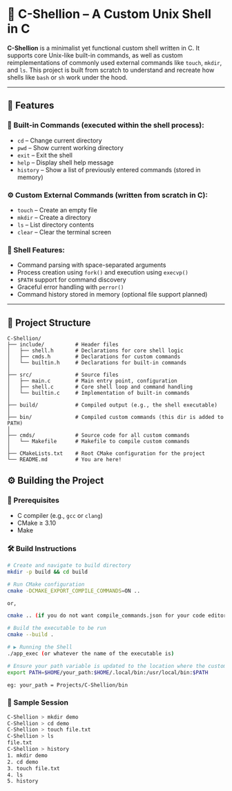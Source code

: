 # 🐚 C-Shellion – A Custom Unix Shell in C

**C-Shellion** is a minimalist yet functional custom shell written in C. It supports core Unix-like built-in commands, as well as custom reimplementations of commonly used external commands like `touch`, `mkdir`, and `ls`. This project is built from scratch to understand and recreate how shells like `bash` or `sh` work under the hood.

---

## 🔧 Features

### 🧠 Built-in Commands (executed within the shell process):
- `cd` – Change current directory
- `pwd` – Show current working directory
- `exit` – Exit the shell
- `help` – Display shell help message
- `history` – Show a list of previously entered commands (stored in memory)

### ⚙️ Custom External Commands (written from scratch in C):
- `touch` – Create an empty file
- `mkdir` – Create a directory
- `ls` – List directory contents
- `clear` – Clear the terminal screen

### 🧩 Shell Features:
- Command parsing with space-separated arguments
- Process creation using `fork()` and execution using `execvp()`
- `$PATH` support for command discovery
- Graceful error handling with `perror()`
- Command history stored in memory (optional file support planned)

---

## 📁 Project Structure
```text
C-Shellion/
├── include/          # Header files
│   ├── shell.h       # Declarations for core shell logic
│   ├── cmds.h        # Declarations for custom commands
│   └── builtin.h     # Declarations for built-in commands
│
├── src/              # Source files
│   ├── main.c        # Main entry point, configuration
│   ├── shell.c       # Core shell loop and command handling
│   └── builtin.c     # Implementation of built-in commands
│
├── build/            # Compiled output (e.g., the shell executable)
│
├── bin/              # Compiled custom commands (this dir is added to PATH)
│
├── cmds/             # Source code for all custom commands
│   └── Makefile      # Makefile to compile custom commands
│
├── CMakeLists.txt    # Root CMake configuration for the project
└── README.md         # You are here!
```

## ⚙️ Building the Project

### 🔧 Prerequisites
- C compiler (e.g., `gcc` or `clang`)
- CMake ≥ 3.10
- Make

### 🛠 Build Instructions

```bash
# Create and navigate to build directory
mkdir -p build && cd build

# Run CMake configuration
cmake -DCMAKE_EXPORT_COMPILE_COMMANDS=ON ..

or,

cmake .. (if you do not want compile_commands.json for your code editors to navigate the folder structure)

# Build the executable to be run
cmake --build .

# ▶️ Running the Shell
./app_exec (or whatever the name of the executable is)

# Ensure your path variable is updated to the location where the custom commands are
export PATH=$HOME/your_path:$HOME/.local/bin:/usr/local/bin:$PATH

eg: your_path = Projects/C-Shellion/bin
```

### 🧪 Sample Session
```bash
C-Shellion > mkdir demo
C-Shellion > cd demo
C-Shellion > touch file.txt
C-Shellion > ls
file.txt
C-Shellion > history
1. mkdir demo
2. cd demo
3. touch file.txt
4. ls
5. history
```
